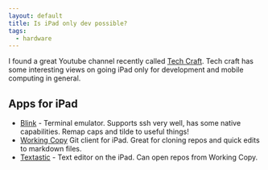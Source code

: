 ```yaml
---
layout: default
title: Is iPad only dev possible?
tags:
  - hardware
---
```


I found a great Youtube channel recently called
[Tech Craft](https://www.youtube.com/channel/UCT-GpMtIFhX9EMA0Eauevhw).
Tech craft has some interesting views on going iPad only for development and
mobile computing in general.

## Apps for iPad

- [Blink](https://apps.apple.com/us/app/blink-shell-mosh-ssh-client/id1156707581) - Terminal emulator. Supports ssh very well, has some native capabilities. Remap caps and tilde to useful things!
- [Working Copy](https://apps.apple.com/us/app/working-copy-git-client/id896694807)
  Git client for iPad. Great for cloning repos and quick edits to markdown files.
- [Textastic](https://apps.apple.com/us/app/textastic-code-editor-8/id1049254261) - Text editor on the iPad. Can open repos from Working Copy.
